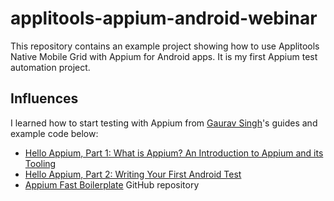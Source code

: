 # applitools-appium-android-webinar

This repository contains an example project showing how to use Applitools Native Mobile Grid with Appium for Android apps.
It is my first Appium test automation project.


## Influences

I learned how to start testing with Appium from
[Gaurav Singh](https://twitter.com/automationhacks)'s guides and example code below:

* [Hello Appium, Part 1: What is Appium? An Introduction to Appium and its Tooling](https://applitools.com/blog/what-is-appium-introduction-to-appium/)
* [Hello Appium, Part 2: Writing Your First Android Test](https://applitools.com/blog/how-to-write-android-test-appium/)
* [Appium Fast Boilerplate](https://github.com/automationhacks/appium-fast-boilerplate) GitHub repository

